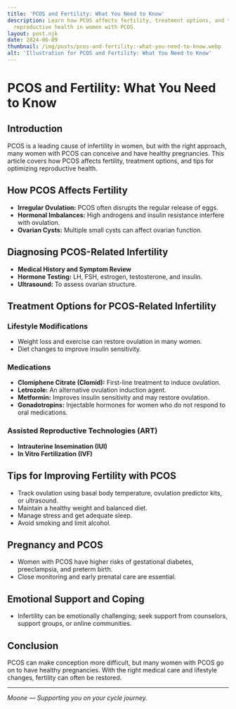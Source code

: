 ```yaml
---
title: 'PCOS and Fertility: What You Need to Know'
description: Learn how PCOS affects fertility, treatment options, and tips for optimizing
  reproductive health in women with PCOS.
layout: post.njk
date: 2024-06-09
thumbnail: /img/posts/pcos-and-fertility:-what-you-need-to-know.webp
alt: 'Illustration for PCOS and Fertility: What You Need to Know'
---
```


# PCOS and Fertility: What You Need to Know

## Introduction

PCOS is a leading cause of infertility in women, but with the right approach, many women with PCOS can conceive and have healthy pregnancies. This article covers how PCOS affects fertility, treatment options, and tips for optimizing reproductive health.

## How PCOS Affects Fertility

- **Irregular Ovulation:** PCOS often disrupts the regular release of eggs.
- **Hormonal Imbalances:** High androgens and insulin resistance interfere with ovulation.
- **Ovarian Cysts:** Multiple small cysts can affect ovarian function.

## Diagnosing PCOS-Related Infertility

- **Medical History and Symptom Review**
- **Hormone Testing:** LH, FSH, estrogen, testosterone, and insulin.
- **Ultrasound:** To assess ovarian structure.

## Treatment Options for PCOS-Related Infertility

### Lifestyle Modifications

- Weight loss and exercise can restore ovulation in many women.
- Diet changes to improve insulin sensitivity.

### Medications

- **Clomiphene Citrate (Clomid):** First-line treatment to induce ovulation.
- **Letrozole:** An alternative ovulation induction agent.
- **Metformin:** Improves insulin sensitivity and may restore ovulation.
- **Gonadotropins:** Injectable hormones for women who do not respond to oral medications.

### Assisted Reproductive Technologies (ART)

- **Intrauterine Insemination (IUI)**
- **In Vitro Fertilization (IVF)**

## Tips for Improving Fertility with PCOS

- Track ovulation using basal body temperature, ovulation predictor kits, or ultrasound.
- Maintain a healthy weight and balanced diet.
- Manage stress and get adequate sleep.
- Avoid smoking and limit alcohol.

## Pregnancy and PCOS

- Women with PCOS have higher risks of gestational diabetes, preeclampsia, and preterm birth.
- Close monitoring and early prenatal care are essential.

## Emotional Support and Coping

- Infertility can be emotionally challenging; seek support from counselors, support groups, or online communities.

## Conclusion

PCOS can make conception more difficult, but many women with PCOS go on to have healthy pregnancies. With the right medical care and lifestyle changes, fertility can often be restored.

---

*Moone — Supporting you on your cycle journey.* 
